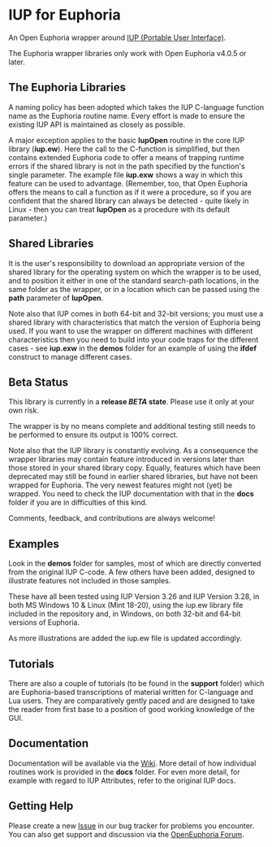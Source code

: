 # IUP for Euphoria #

An Open Euphoria wrapper around [IUP (Portable User Interface)](http://webserver2.tecgraf.puc-rio.br/iup/).

The Euphoria wrapper libraries only work with Open Euphoria v4.0.5 or later. 

## The Euphoria Libraries ##

A naming policy has been adopted which takes the IUP C-language function name as the Euphoria routine name. Every effort is made to ensure the existing IUP API is maintained as closely as possible.

A major exception applies to the basic **IupOpen** routine in the core IUP library (**iup.ew**). Here the call to the C-function is simplified, but then contains extended Euphoria code to offer a means of trapping runtime errors if the shared library is not in the path specified by the function's single parameter. The example file **iup.exw** shows a way in which this feature can be used to advantage. (Remember, too, that Open Euphoria offers the means to call a function as if it were a procedure, so if you are confident that the shared library can always be detected - quite likely in Linux - then you can treat **IupOpen** as a procedure with its default parameter.)

## Shared Libraries ##

It is the user's responsibility to download an appropriate version of the shared library for the operating system on which the wrapper is to be used, and to position it either in one of the standard search-path locations, in the same folder as the wrapper, or in a location which can be passed using the **path** parameter of **IupOpen**.

Note also that IUP comes in both 64-bit and 32-bit versions; you must use a shared library with characteristics that match the version of Euphoria being used. If you want to use the wrapper on different machines with different characteristics then you need to build into your code traps for the different cases - see **iup.exw** in the **demos** folder for an example of using the **ifdef** construct to manage different cases.

## Beta Status ##

This library is currently in a **release _BETA_ state**. Please use it only at your own risk.

The wrapper is by no means complete and additional testing still needs to be performed to ensure its output is 100% correct.

Note also that the IUP library is constantly evolving. As a consequence the wrapper libraries may contain feature introduced in versions later than those stored in your shared library copy. Equally, features which have been deprecated may still be found in earlier shared libraries, but have not been wrapped for Euphoria. The very newest features might not (yet) be wrapped. You need to check the IUP documentation with that in the **docs** folder if you are in difficulties of this kind.

Comments, feedback, and contributions are always welcome!

## Examples ##

Look in the **demos** folder for samples, most of which are directly converted from the original IUP C-code. A few others have been added, designed to illustrate features not included in those samples.

These have all been tested using IUP Version 3.26 and IUP Version 3.28, in both MS Windows 10 & Linux (Mint 18-20), using the iup.ew library file included in the repository and, in Windows, on both 32-bit and 64-bit versions of Euphoria.

As more illustrations are added the iup.ew file is updated accordingly.

## Tutorials ##

There are also a couple of tutorials (to be found in the **support** folder) which are Euphoria-based transcriptions of material written for C-language and Lua users. They are comparatively gently paced and are designed to take the reader from first base to a position of good working knowledge of the GUI.

## Documentation ##

Documentation will be available via the [Wiki](). More detail of how individual routines work is provided in the **docs** folder. For even more detail, for example with regard to IUP Attributes, refer to the original IUP docs.

## Getting Help ##

Please create a new [Issue]() in our bug tracker for problems you encounter. You can also get support and discussion via the [OpenEuphoria Forum](http://openeuphoria.org/forum/index.wc).
